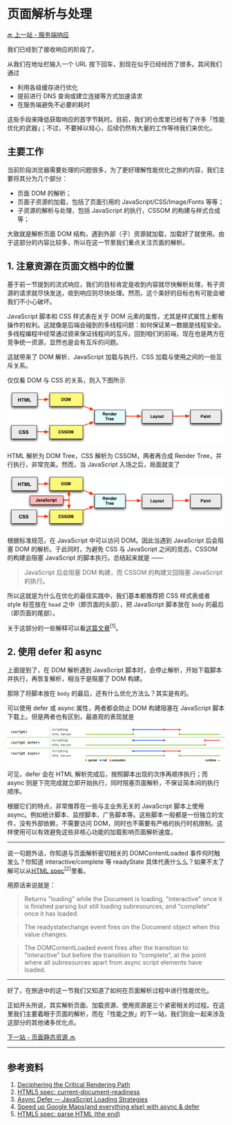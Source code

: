 # 页面解析与处理

[🔙 上一站 - 服务端响应](../3-response/README.md)

我们已经到了接收响应的阶段了。

从我们在地址栏输入一个 URL 按下回车，到现在似乎已经经历了很多。其间我们通过

- 利用各级缓存进行优化
- 提前进行 DNS 查询或建立连接等方式加速请求
- 在服务端避免不必要的耗时

这些手段来降低获取响应的首字节耗时。目前，我们的仓库里已经有了许多「性能优化的武器」；不过，不要掉以轻心，后续仍然有大量的工作等待我们来优化。

## 主要工作

当前阶段浏览器需要处理的问题很多，为了更好理解性能优化之旅的内容，我们主要将其分为几个部分：

- 页面 DOM 的解析；
- 页面子资源的加载，包括了页面引用的 JavaScript/CSS/Image/Fonts 等等；
- 子资源的解析与处理，包括 JavaScript 的执行，CSSOM 的构建与样式合成等；

大致就是解析页面 DOM 结构，遇到外部（子）资源就加载，加载好了就使用。由于这部分的内容比较多，所以在这一节里我们重点关注页面的解析。

## 1. 注意资源在页面文档中的位置

基于前一节提到的流式响应，我们的目标肯定是收到内容就尽快解析处理，有子资源的请求就尽快发送，收到响应则尽快处理。然而，这个美好的目标也有可能会被我们不小心破坏。

JavaScript 脚本和 CSS 样式表在关于 DOM 元素的属性，尤其是样式属性上都有操作的权利。这就像是后端会碰到的多线程问题：如何保证某一数据是线程安全。多线程编程中经常通过锁来保证线程间的互斥。回到咱们的前端，现在也是两方在竞争统一资源，显然也是会有互斥的问题。

这就带来了 DOM 解析、JavaScript 加载与执行、CSS 加载与使用之间的一些互斥关系。

仅仅看 DOM 与 CSS 的关系，则入下图所示

![pipeline for dom and css](./img/pipeline1.png)

HTML 解析为 DOM Tree，CSS 解析为 CSSOM，两者再合成 Render Tree，并行执行，非常完美。然而，当 JavaScript 入场之后，局面就变了

![pipeline for dom and css with js](./img/pipeline2.png)

根据标准规范，在 JavaScript 中可以访问 DOM。因此当遇到 JavaScript 后会阻塞 DOM 的解析。于此同时，为避免 CSS 与 JavaScript 之间的竞态，CSSOM 的构建会阻塞 JavaScript 的脚本执行。总结起来就是 ——

> JavaScript 后会阻塞 DOM 构建，而 CSSOM 的构建又回阻塞 JavaScript 的执行。

所以这就是为什么在优化的最佳实践中，我们基本都推荐把 CSS 样式表或者 style 标签放在 `head` 之中（即页面的头部），把 JavaScript 脚本放在 `body` 的最后（即页面的尾部）。

关于这部分的一些解释可以看[这篇文章](https://calendar.perfplanet.com/2012/deciphering-the-critical-rendering-path/)<sup>[1]</sup>。

## 2. 使用 defer 和 async

上面提到了，在 DOM 解析遇到 JavaScript 脚本时，会停止解析，开始下载脚本并执行，再恢复解析，相当于是阻塞了 DOM 构建。

那除了将脚本放在 `body` 的最后，还有什么优化方法么？其实是有的。

可以使用 defer 或 async 属性，两者都会防止 DOM 构建阻塞在 JavaScript 脚本下载上。但是两者也有区别，最直观的表现就是

![async defer](./img/async-defer.jpeg)

可见，defer 会在 HTML 解析完成后，按照脚本出现的次序再顺序执行；而 async 则是下完完成就立即开始执行，同时阻塞页面解析，不保证简本间的执行顺序。

根据它们的特点，非常推荐在一些与主业务无关的 JavaScript 脚本上使用 async。例如统计脚本、监控脚本、广告脚本等。这些脚本一般都是一份独立的文件，没有外部依赖，不需要访问 DOM，同时也不需要有严格的执行时机限制。这样使用可以有效避免这些非核心功能的加载影响页面解析速度。

---

说一句题外话，你知道与页面解析密切相关的 DOMContentLoaded 事件何时触发么？你知道 interactive/complete 等 readyState 具体代表什么么？如果不太了解可以从[HTML spec](https://html.spec.whatwg.org/multipage/dom.html#current-document-readiness)<sup>[2]</sup>里看。

用原话来说就是：

> Returns "loading" while the Document is loading, "interactive" once it is finished parsing but still loading subresources, and "complete" once it has loaded.

> The readystatechange event fires on the Document object when this value changes.

> The DOMContentLoaded event fires after the transition to "interactive" but before the transition to "complete", at the point where all subresources apart from async script elements have loaded.

---

好了，在旅途中的这一节我们又知道了如何在页面解析过程中进行性能优化。

正如开头所说，其实解析页面、加载资源、使用资源是三个紧密相关的过程。在这里我们主要着眼于页面的解析，而在「性能之旅」的下一站，我们则会一起来涉及这部分的其他诸多优化点。

[下一站 - 页面静态资源 🔜](../5-subresources/README.md)

---

## 参考资料

1. [Deciphering the Critical Rendering Path](https://calendar.perfplanet.com/2012/deciphering-the-critical-rendering-path/)
1. [HTML5 spec: current-document-readiness](https://html.spec.whatwg.org/multipage/dom.html#current-document-readiness)
1. [Async Defer — JavaScript Loading Strategies](https://medium.com/@raviroshan.talk/async-defer-javascript-loading-strategies-da489a0ba47e)
1. [Speed up Google Maps(and everything else) with async & defer](https://medium.com/@nikjohn/speed-up-google-maps-and-everything-else-with-async-defer-7b9814efb2b)
1. [HTML5 spec: parse HTML (the end)](https://html.spec.whatwg.org/multipage/parsing.html#the-end)
